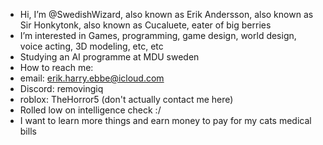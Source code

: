 -  Hi, I’m @SwedishWizard, also known as Erik Andersson, also known as Sir Honkytonk,
also known as Cucaluete, eater of big berries
-  I’m interested in Games, programming, game design, world design, voice acting, 3D modeling, etc, etc
-  Studying an AI programme at MDU sweden
-  How to reach me:
-    email: erik.harry.ebbe@icloud.com
-    Discord: removingiq
-    roblox: TheHorror5 (don't actually contact me here)
-  Rolled low on intelligence check :/
-  I want to learn more things and earn money to pay for my cats medical bills

